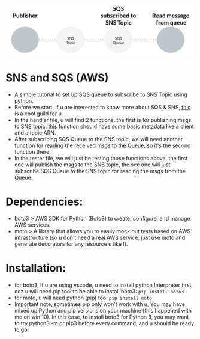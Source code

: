 ![Image](https://github.com/SheplX/SNS-SQS-AWS/blob/main/SNS%20-%20SQS.png)

# SNS and SQS (AWS)
- A simple tutorial to set up SQS queue to subscribe to SNS Topic using python.
- Before we start, if u are interested to know more about SQS & SNS, [this](https://www.beabetterdev.com/2021/08/08/aws-sns-vs-sqs-whats-the-difference/) is a cool guild for u.
- In the handler file, u will find 2 functions, the first is for publishing msgs to SNS topic, this function should have some basic metadata like a client and a topic ARN.
- After subscribing SQS Queue to the SNS topic, we will need another function for reading the received msgs to the Queue, so it's the second function there.
- In the tester file, we will just be testing those functions above, the first one will publish the msgs to the SNS topic, the sec one will just subscribe SQS Queue to the SNS topic for reading the msgs from the Queue.
# Dependencies:
- boto3 > AWS SDK for Python (Boto3) to create, configure, and manage AWS services.
- moto > A library that allows you to easily mock out tests based on AWS infrastructure (so u don't need a real AWS service, just use moto and generate decorators for any resource u like !).
# Installation:
- for boto3, if u are using vscode, u need to install python Interpreter first coz u will need pip tool to be able to install boto3:
```pip install boto3```
- for moto, u will need python (pip) too:
```pip install moto```
- Important note, sometimes pip only won't work with u, You may have mixed up Python and pip versions on your machine (this happened with me on win 10). In this case, to install boto3 for Python 3, you may want to try python3 -m or pip3 before every command, and u should be ready to go!

